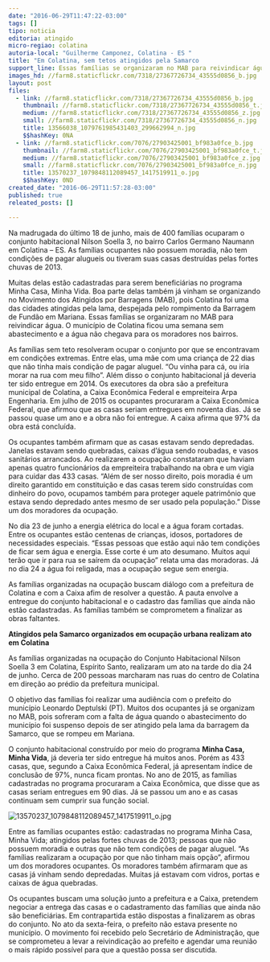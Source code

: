 ```yaml
---
date: "2016-06-29T11:47:22-03:00"
tags: []
tipo: noticia
editoria: atingido
micro-regiao: colatina
autoria-local: "Guilherme Camponez, Colatina - ES "
title: "Em Colatina, sem tetos atingidos pela Samarco                                 ocupam conjunto habitacional"
support_line: Essas famílias se organizaram no MAB para reivindicar água. O município de Colatina ficou uma semana sem abastecimento e a água não chegava para os moradores nos bairros.
images_hd: //farm8.staticflickr.com/7318/27367726734_43555d0856_b.jpg
layout: post
files:
  - link: //farm8.staticflickr.com/7318/27367726734_43555d0856_b.jpg
    thumbnail: //farm8.staticflickr.com/7318/27367726734_43555d0856_t.jpg
    medium: //farm8.staticflickr.com/7318/27367726734_43555d0856_z.jpg
    small: //farm8.staticflickr.com/7318/27367726734_43555d0856_n.jpg
    title: 13566038_1079761985431403_299662994_n.jpg
    $$hashKey: 0NA
  - link: //farm8.staticflickr.com/7076/27903425001_bf983a0fce_b.jpg
    thumbnail: //farm8.staticflickr.com/7076/27903425001_bf983a0fce_t.jpg
    medium: //farm8.staticflickr.com/7076/27903425001_bf983a0fce_z.jpg
    small: //farm8.staticflickr.com/7076/27903425001_bf983a0fce_n.jpg
    title: 13570237_1079848112089457_1417519911_o.jpg
    $$hashKey: 0ND
created_date: "2016-06-29T11:57:28-03:00"
published: true
releated_posts: []

---
```

<p>Na madrugada do &uacute;ltimo 18 de junho, mais de 400 fam&iacute;lias ocuparam o conjunto habitacional Nilson Soella 3, no bairro Carlos Germano Naumann em Colatina &ndash; ES. As fam&iacute;lias ocupantes n&atilde;o possuem moradia, n&atilde;o tem condi&ccedil;&otilde;es de pagar alugueis ou tiveram suas casas destru&iacute;das pelas fortes chuvas de 2013.</p>

<p>Muitas delas est&atilde;o cadastradas para serem benefici&aacute;rias no programa Minha Casa, Minha Vida. Boa parte delas tamb&eacute;m j&aacute; vinham se organizando no Movimento dos Atingidos por Barragens (MAB), pois Colatina foi uma das cidades atingidas pela lama, despejada pelo rompimento da Barragem de Fund&atilde;o em Mariana. Essas fam&iacute;lias se organizaram no MAB para reivindicar &aacute;gua. O munic&iacute;pio de Colatina ficou uma semana sem abastecimento e a &aacute;gua n&atilde;o chegava para os moradores nos bairros.</p>

<p>As fam&iacute;lias sem teto resolveram ocupar o conjunto por que se encontravam em condi&ccedil;&otilde;es extremas. Entre elas, uma m&atilde;e com uma crian&ccedil;a de 22 dias que n&atilde;o tinha mais condi&ccedil;&atilde;o de pagar aluguel. &ldquo;Ou vinha para c&aacute;, ou iria morar na rua com meu filho&rdquo;. Al&eacute;m disso o conjunto habitacional j&aacute; deveria ter sido entregue em 2014. Os executores da obra s&atilde;o a prefeitura municipal de Colatina, a Caixa Econ&ocirc;mica Federal e empreiteira Arpa Engenharia. Em julho de 2015 os ocupantes procuraram a Caixa Econ&ocirc;mica Federal, que afirmou que as casas seriam entregues em noventa dias. J&aacute; se passou quase um ano e a obra n&atilde;o foi entregue. A caixa afirma que 97% da obra est&aacute; conclu&iacute;da.</p>

<p>Os ocupantes tamb&eacute;m afirmam que as casas estavam sendo depredadas. Janelas estavam sendo quebradas, caixas d&rsquo;&aacute;gua sendo roubadas, e vasos sanit&aacute;rios arrancados. Ao realizarem a ocupa&ccedil;&atilde;o constataram que haviam apenas quatro funcion&aacute;rios da empreiteira trabalhando na obra e um vigia para cuidar das 433 casas. &ldquo;Al&eacute;m de ser nosso direito, pois moradia &eacute; um direito garantido em constitui&ccedil;&atilde;o e das casas terem sido constru&iacute;das com dinheiro do povo, ocupamos tamb&eacute;m para proteger aquele patrim&ocirc;nio que estava sendo depredado antes mesmo de ser usado pela popula&ccedil;&atilde;o.&rdquo; Disse um dos moradores da ocupa&ccedil;&atilde;o.</p>

<p>No dia 23 de junho a energia el&eacute;trica do local e a &aacute;gua foram cortadas. Entre os ocupantes est&atilde;o centenas de crian&ccedil;as, idosos, portadores de necessidades especiais. &ldquo;Essas pessoas que est&atilde;o aqui n&atilde;o tem condi&ccedil;&otilde;es de ficar sem &aacute;gua e energia. Esse corte &eacute; um ato desumano. Muitos aqui ter&atilde;o que ir para rua se sa&iacute;rem da ocupa&ccedil;&atilde;o&rdquo; relata uma das moradoras. J&aacute; no dia 24 a &aacute;gua foi religada, mas a ocupa&ccedil;&atilde;o segue sem energia.</p>

<p>As fam&iacute;lias organizadas na ocupa&ccedil;&atilde;o buscam di&aacute;logo com a prefeitura de Colatina e com a Caixa afim de resolver a quest&atilde;o. A pauta envolve a entregue do conjunto habitacional e o cadastro das fam&iacute;lias que ainda n&atilde;o est&atilde;o cadastradas. As fam&iacute;lias tamb&eacute;m se comprometem a finalizar as obras faltantes.</p>

<p><strong>Atingidos pela Samarco organizados em ocupa&ccedil;&atilde;o urbana realizam ato em Colatina</strong></p>

<p>As fam&iacute;lias organizadas na ocupa&ccedil;&atilde;o do Conjunto Habitacional Nilson Soella 3 em Colatina, Esp&iacute;rito Santo, realizaram um ato na tarde do dia 24 de junho. Cerca de 200 pessoas marcharam nas ruas do centro de Colatina em dire&ccedil;&atilde;o ao pr&eacute;dio da prefeitura municipal.</p>

<p>O objetivo das fam&iacute;lias foi realizar uma audi&ecirc;ncia com o prefeito do munic&iacute;pio Leonardo Deptulski (PT). Muitos dos ocupantes j&aacute; se organizam no MAB, pois sofreram com a falta de &aacute;gua quando o abastecimento do munic&iacute;pio foi suspenso depois de ser atingido pela lama da barragem da Samarco, que se rompeu em Mariana.</p>

<p>O conjunto habitacional constru&iacute;do por meio do programa <strong>Minha Casa, Minha Vida</strong>, j&aacute; deveria ter sido entregue h&aacute; muitos anos. Por&eacute;m as 433 casas, que, segundo a Caixa Econ&ocirc;mica Federal, j&aacute; apresentam &iacute;ndice de conclus&atilde;o de 97%, nunca ficam prontas. No ano de 2015, as fam&iacute;lias cadastradas no programa procuraram a Caixa Econ&ocirc;mica, que disse que as casas seriam entregues em 90 dias. J&aacute; se passou um ano e as casas continuam sem cumprir sua fun&ccedil;&atilde;o social.</p>

<p><img alt="13570237_1079848112089457_1417519911_o.jpg" src="//farm8.staticflickr.com/7076/27903425001_bf983a0fce_b.jpg" /></p>

<p>Entre as fam&iacute;lias ocupantes est&atilde;o: cadastradas no programa Minha Casa, Minha Vida; atingidos pelas fortes chuvas de 2013; pessoas que n&atilde;o possuem moradia e outras que n&atilde;o tem condi&ccedil;&otilde;es de pagar aluguel. &ldquo;As fam&iacute;lias realizaram a ocupa&ccedil;&atilde;o por que n&atilde;o tinham mais op&ccedil;&atilde;o&rdquo;, afirmou um dos moradores ocupantes. Os moradores tamb&eacute;m afirmaram que as casas j&aacute; vinham sendo depredadas. Muitas j&aacute; estavam com vidros, portas e caixas de &aacute;gua quebradas.</p>

<p>Os ocupantes buscam uma solu&ccedil;&atilde;o junto a prefeitura e a Caixa, pretendem negociar a entrega das casas e o cadastramento das fam&iacute;lias que ainda n&atilde;o s&atilde;o benefici&aacute;rias. Em contrapartida est&atilde;o dispostas a finalizarem as obras do conjunto. No ato da sexta-feira, o prefeito n&atilde;o estava presente no munic&iacute;pio. O movimento foi recebido pelo Secret&aacute;rio de Administra&ccedil;&atilde;o, que se comprometeu a levar a reivindica&ccedil;&atilde;o ao prefeito e agendar uma reuni&atilde;o o mais r&aacute;pido poss&iacute;vel para que a quest&atilde;o possa ser discutida.</p>
